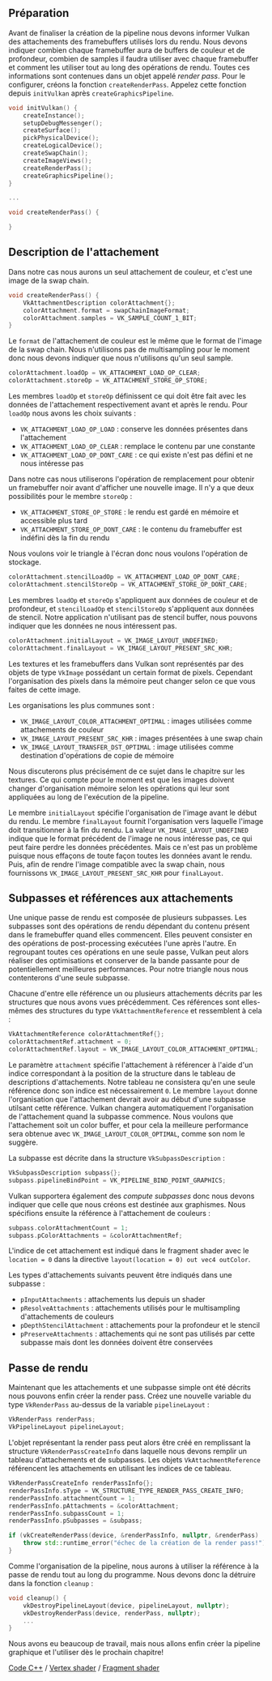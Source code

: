 ## Préparation

Avant de finaliser la création de la pipeline nous devons informer Vulkan des attachements des framebuffers utilisés 
lors du rendu. Nous devons indiquer combien chaque framebuffer aura de buffers de couleur et de profondeur, combien de 
samples il faudra utiliser avec chaque framebuffer et comment les utiliser tout au long des opérations de rendu. Toutes
ces informations sont contenues dans un objet appelé *render pass*. Pour le configurer, créons la fonction 
`createRenderPass`. Appelez cette fonction depuis `initVulkan` après `createGraphicsPipeline`.

```c++
void initVulkan() {
    createInstance();
    setupDebugMessenger();
    createSurface();
    pickPhysicalDevice();
    createLogicalDevice();
    createSwapChain();
    createImageViews();
    createRenderPass();
    createGraphicsPipeline();
}

...

void createRenderPass() {

}
```

## Description de l'attachement

Dans notre cas nous aurons un seul attachement de couleur, et c'est une image de la swap chain.

```c++
void createRenderPass() {
    VkAttachmentDescription colorAttachment{};
    colorAttachment.format = swapChainImageFormat;
    colorAttachment.samples = VK_SAMPLE_COUNT_1_BIT;
}
```

Le `format` de l'attachement de couleur est le même que le format de l'image de la swap chain. Nous n'utilisons pas 
de multisampling pour le moment donc nous devons indiquer que nous n'utilisons qu'un seul sample.

```c++
colorAttachment.loadOp = VK_ATTACHMENT_LOAD_OP_CLEAR;
colorAttachment.storeOp = VK_ATTACHMENT_STORE_OP_STORE;
```

Les membres `loadOp` et `storeOp` définissent ce qui doit être fait avec les données de l'attachement respectivement
avant et après le rendu. Pour `loadOp` nous avons les choix suivants :

* `VK_ATTACHMENT_LOAD_OP_LOAD` : conserve les données présentes dans l'attachement
* `VK_ATTACHMENT_LOAD_OP_CLEAR` : remplace le contenu par une constante
* `VK_ATTACHMENT_LOAD_OP_DONT_CARE` : ce qui existe n'est pas défini et ne nous intéresse pas

Dans notre cas nous utiliserons l'opération de remplacement pour obtenir un framebuffer noir avant d'afficher une 
nouvelle image. Il n'y a que deux possibilités pour le membre `storeOp` :

* `VK_ATTACHMENT_STORE_OP_STORE` : le rendu est gardé en mémoire et accessible plus tard
* `VK_ATTACHMENT_STORE_OP_DONT_CARE` : le contenu du framebuffer est indéfini dès la fin du rendu

Nous voulons voir le triangle à l'écran donc nous voulons l'opération de stockage.

```c++
colorAttachment.stencilLoadOp = VK_ATTACHMENT_LOAD_OP_DONT_CARE;
colorAttachment.stencilStoreOp = VK_ATTACHMENT_STORE_OP_DONT_CARE;
```

Les membres `loadOp` et `storeOp` s'appliquent aux données de couleur et de profondeur, et `stencilLoadOp` et 
`stencilStoreOp` s'appliquent aux données de stencil. Notre application n'utilisant pas de stencil buffer, nous 
pouvons indiquer que les données ne nous intéressent pas.

```c++
colorAttachment.initialLayout = VK_IMAGE_LAYOUT_UNDEFINED;
colorAttachment.finalLayout = VK_IMAGE_LAYOUT_PRESENT_SRC_KHR;
```

Les textures et les framebuffers dans Vulkan sont représentés par des objets de type `VkImage` possédant un certain 
format de pixels. Cependant l'organisation des pixels dans la mémoire peut changer selon ce que vous faites de cette 
image.

Les organisations les plus communes sont :

* `VK_IMAGE_LAYOUT_COLOR_ATTACHMENT_OPTIMAL` : images utilisées comme attachements de couleur
* `VK_IMAGE_LAYOUT_PRESENT_SRC_KHR` : images présentées à une swap chain
* `VK_IMAGE_LAYOUT_TRANSFER_DST_OPTIMAL` : image utilisées comme destination d'opérations de copie de mémoire

Nous discuterons plus précisément de ce sujet dans le chapitre sur les textures. Ce qui compte pour le moment est que
les images doivent changer d'organisation mémoire selon les opérations qui leur sont appliquées au long de l'exécution
de la pipeline.

Le membre `initialLayout` spécifie l'organisation de l'image avant le début du rendu. Le membre `finalLayout` fournit
l'organisation vers laquelle l'image doit transitionner à la fin du rendu. La valeur `VK_IMAGE_LAYOUT_UNDEFINED` 
indique que le format précédent de l'image ne nous intéresse pas, ce qui peut faire perdre les données précédentes. 
Mais ce n'est pas un problème puisque nous effaçons de toute façon toutes les données avant le rendu. Puis, afin de 
rendre l'image compatible avec la swap chain, nous fournissons `VK_IMAGE_LAYOUT_PRESENT_SRC_KHR` pour `finalLayout`.

## Subpasses et références aux attachements

Une unique passe de rendu est composée de plusieurs subpasses. Les subpasses sont des opérations de rendu
dépendant du contenu présent dans le framebuffer quand elles commencent. Elles peuvent consister en des opérations de
post-processing exécutées l'une après l'autre. En regroupant toutes ces opérations en une seule passe, Vulkan peut
alors réaliser des optimisations et conserver de la bande passante pour de potentiellement meilleures performances.
Pour notre triangle nous nous contenterons d'une seule subpasse.

Chacune d'entre elle référence un ou plusieurs attachements décrits par les structures que nous avons vues 
précédemment. Ces références sont elles-mêmes des structures du type `VkAttachmentReference` et ressemblent à cela :

```c++
VkAttachmentReference colorAttachmentRef{};
colorAttachmentRef.attachment = 0;
colorAttachmentRef.layout = VK_IMAGE_LAYOUT_COLOR_ATTACHMENT_OPTIMAL;
```

Le paramètre `attachment` spécifie l'attachement à référencer à l'aide d'un indice correspondant à la position de la 
structure dans le tableau de descriptions d'attachements. Notre tableau ne consistera qu'en une seule référence donc 
son indice est nécessairement `0`. Le membre `layout` donne l'organisation que l'attachement devrait avoir au début d'une
subpasse utilsant cette référence. Vulkan changera automatiquement l'organisation de l'attachement quand la subpasse 
commence. Nous voulons que l'attachement soit un color buffer, et pour cela la meilleure performance sera obtenue avec
`VK_IMAGE_LAYOUT_COLOR_OPTIMAL`, comme son nom le suggère.

La subpasse est décrite dans la structure `VkSubpassDescription` :

```c++
VkSubpassDescription subpass{};
subpass.pipelineBindPoint = VK_PIPELINE_BIND_POINT_GRAPHICS;
```

Vulkan supportera également des *compute subpasses* donc nous devons indiquer que celle que nous créons est destinée 
aux graphismes. Nous spécifions ensuite la référence à l'attachement de couleurs :

```c++
subpass.colorAttachmentCount = 1;
subpass.pColorAttachments = &colorAttachmentRef;
```

L'indice de cet attachement est indiqué dans le fragment shader avec le `location = 0` dans la directive 
`layout(location = 0) out vec4 outColor`.

Les types d'attachements suivants peuvent être indiqués dans une subpasse :

* `pInputAttachments` : attachements lus depuis un shader
* `pResolveAttachments` : attachements utilisés pour le multisampling d'attachements de couleurs
* `pDepthStencilAttachment` : attachements pour la profondeur et le stencil
* `pPreserveAttachments` : attachements qui ne sont pas utilisés par cette subpasse mais dont les données doivent 
être conservées

## Passe de rendu

Maintenant que les attachements et une subpasse simple ont été décrits nous pouvons enfin créer la render pass. 
Créez une nouvelle variable du type `VkRenderPass` au-dessus de la variable `pipelineLayout` :

```c++
VkRenderPass renderPass;
VkPipelineLayout pipelineLayout;
```

L'objet représentant la render pass peut alors être créé en remplissant la structure `VkRenderPassCreateInfo` dans
laquelle nous devons remplir un tableau d'attachements et de subpasses. Les objets `VkAttachmentReference` référencent
les attachements en utilisant les indices de ce tableau.

```c++
VkRenderPassCreateInfo renderPassInfo{};
renderPassInfo.sType = VK_STRUCTURE_TYPE_RENDER_PASS_CREATE_INFO;
renderPassInfo.attachmentCount = 1;
renderPassInfo.pAttachments = &colorAttachment;
renderPassInfo.subpassCount = 1;
renderPassInfo.pSubpasses = &subpass;

if (vkCreateRenderPass(device, &renderPassInfo, nullptr, &renderPass) != VK_SUCCESS) {
    throw std::runtime_error("échec de la création de la render pass!");
}
```

Comme l'organisation de la pipeline, nous aurons à utiliser la référence à la passe de rendu tout au long du 
programme. Nous devons donc la détruire dans la fonction `cleanup` :

```c++
void cleanup() {
    vkDestroyPipelineLayout(device, pipelineLayout, nullptr);
    vkDestroyRenderPass(device, renderPass, nullptr);
    ...
}
```

Nous avons eu beaucoup de travail, mais nous allons enfin créer la pipeline graphique et l'utiliser dès le prochain 
chapitre!

[Code C++](/code/11_render_passes.cpp) /
[Vertex shader](/code/09_shader_base.vert) /
[Fragment shader](/code/09_shader_base.frag)

